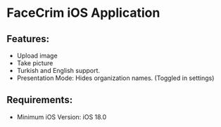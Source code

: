 # FaceCrim iOS Application

## Features:
- Upload image
- Take picture
- Turkish and English support.
- Presentation Mode: Hides organization names. (Toggled in settings)

## Requirements:
- Minimum iOS Version: iOS 18.0

